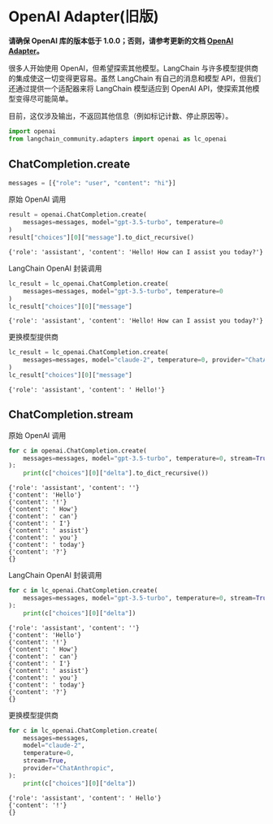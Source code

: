# OpenAI Adapter(旧版)

**请确保 OpenAI 库的版本低于 1.0.0；否则，请参考更新的文档 [OpenAI Adapter](/docs/integrations/adapters/openai/)。**

很多人开始使用 OpenAI，但希望探索其他模型。LangChain 与许多模型提供商的集成使这一切变得更容易。虽然 LangChain 有自己的消息和模型 API，但我们还通过提供一个适配器来将 LangChain 模型适应到 OpenAI API，使探索其他模型变得尽可能简单。

目前，这仅涉及输出，不返回其他信息（例如标记计数、停止原因等）。

```python
import openai
from langchain_community.adapters import openai as lc_openai
```

## ChatCompletion.create

```python
messages = [{"role": "user", "content": "hi"}]
```

原始 OpenAI 调用

```python
result = openai.ChatCompletion.create(
    messages=messages, model="gpt-3.5-turbo", temperature=0
)
result["choices"][0]["message"].to_dict_recursive()
```

```output
{'role': 'assistant', 'content': 'Hello! How can I assist you today?'}
```

LangChain OpenAI 封装调用

```python
lc_result = lc_openai.ChatCompletion.create(
    messages=messages, model="gpt-3.5-turbo", temperature=0
)
lc_result["choices"][0]["message"]
```

```output
{'role': 'assistant', 'content': 'Hello! How can I assist you today?'}
```

更换模型提供商

```python
lc_result = lc_openai.ChatCompletion.create(
    messages=messages, model="claude-2", temperature=0, provider="ChatAnthropic"
)
lc_result["choices"][0]["message"]
```

```output
{'role': 'assistant', 'content': ' Hello!'}
```

## ChatCompletion.stream

原始 OpenAI 调用

```python
for c in openai.ChatCompletion.create(
    messages=messages, model="gpt-3.5-turbo", temperature=0, stream=True
):
    print(c["choices"][0]["delta"].to_dict_recursive())
```

```output
{'role': 'assistant', 'content': ''}
{'content': 'Hello'}
{'content': '!'}
{'content': ' How'}
{'content': ' can'}
{'content': ' I'}
{'content': ' assist'}
{'content': ' you'}
{'content': ' today'}
{'content': '?'}
{}
```

LangChain OpenAI 封装调用

```python
for c in lc_openai.ChatCompletion.create(
    messages=messages, model="gpt-3.5-turbo", temperature=0, stream=True
):
    print(c["choices"][0]["delta"])
```

```output
{'role': 'assistant', 'content': ''}
{'content': 'Hello'}
{'content': '!'}
{'content': ' How'}
{'content': ' can'}
{'content': ' I'}
{'content': ' assist'}
{'content': ' you'}
{'content': ' today'}
{'content': '?'}
{}
```

更换模型提供商

```python
for c in lc_openai.ChatCompletion.create(
    messages=messages,
    model="claude-2",
    temperature=0,
    stream=True,
    provider="ChatAnthropic",
):
    print(c["choices"][0]["delta"])
```

```output
{'role': 'assistant', 'content': ' Hello'}
{'content': '!'}
{}
```